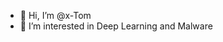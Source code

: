 - 👋 Hi, I’m @x-Tom
- 👀 I’m interested in Deep Learning and Malware

<!---
x-Tom/x-Tom is a ✨ special ✨ repository because its `README.md` (this file) appears on your GitHub profile.
You can click the Preview link to take a look at your changes.
--->
